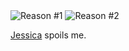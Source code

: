 <img src="http://threebrothers.org/brendan/blog/files/reason1.jpg" alt="Reason #1" />

<img src="http://threebrothers.org/brendan/blog/files/reason2.jpg" alt="Reason #2" />

<a href="http://jeskybera.blogspot.com">Jessica</a> spoils me.